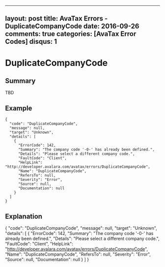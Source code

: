 
---
layout: post
title: AvaTax Errors - DuplicateCompanyCode
date: 2016-09-26
comments: true
categories: [AvaTax Error Codes]
disqus: 1
---

# DuplicateCompanyCode

## Summary

TBD

## Example

    {
      "code": "DuplicateCompanyCode",
      "message": null,
      "target": "Unknown",
      "details": [
        {
          "ErrorCode": 142,
          "Summary": "The company code '-0-' has already been defined.",
          "Details": "Please select a different company code.",
          "FaultCode": "Client",
          "HelpLink": "http://developer.avalara.com/avatax/errors/DuplicateCompanyCode",
          "Name": "DuplicateCompanyCode",
          "RefersTo": null,
          "Severity": "Error",
          "Source": null,
          "Documentation": null
        }
      ]
    }

## Explanation

{
      "code": "DuplicateCompanyCode",
      "message": null,
      "target": "Unknown",
      "details": [
        {
          "ErrorCode": 142,
          "Summary": "The company code '-0-' has already been defined.",
          "Details": "Please select a different company code.",
          "FaultCode": "Client",
          "HelpLink": "http://developer.avalara.com/avatax/errors/DuplicateCompanyCode",
          "Name": "DuplicateCompanyCode",
          "RefersTo": null,
          "Severity": "Error",
          "Source": null,
          "Documentation": null
        }
      ]
    }
